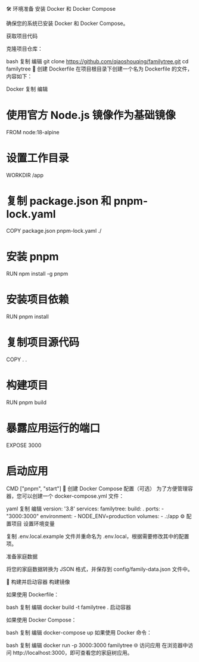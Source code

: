 🛠 环境准备
安装 Docker 和 Docker Compose

确保您的系统已安装 Docker 和 Docker Compose。

获取项目代码

克隆项目仓库：

bash
复制
编辑
git clone https://github.com/qiaoshouqing/familytree.git
cd familytree
🐳 创建 Dockerfile
在项目根目录下创建一个名为 Dockerfile 的文件，内容如下：​

Docker
复制
编辑
   # 使用官方 Node.js 镜像作为基础镜像
   FROM node:18-alpine

   # 设置工作目录
   WORKDIR /app

   # 复制 package.json 和 pnpm-lock.yaml
   COPY package.json pnpm-lock.yaml ./

   # 安装 pnpm
   RUN npm install -g pnpm

   # 安装项目依赖
   RUN pnpm install

   # 复制项目源代码
   COPY . .

   # 构建项目
   RUN pnpm build

   # 暴露应用运行的端口
   EXPOSE 3000

   # 启动应用
   CMD ["pnpm", "start"]
🧪 创建 Docker Compose 配置（可选）
为了方便管理容器，您可以创建一个 docker-compose.yml 文件：​

yaml
复制
编辑
   version: '3.8'
   services:
     familytree:
       build: .
       ports:
         - "3000:3000"
       environment:
         - NODE_ENV=production
       volumes:
         - .:/app
⚙️ 配置项目
设置环境变量

复制 .env.local.example 文件并重命名为 .env.local，根据需要修改其中的配置项。

准备家庭数据

将您的家庭数据转换为 JSON 格式，并保存到 config/family-data.json 文件中。

🚀 构建并启动容器
构建镜像

如果使用 Dockerfile：

bash
复制
编辑
docker build -t familytree .
启动容器

如果使用 Docker Compose：

bash
复制
编辑
docker-compose up
如果使用 Docker 命令：

bash
复制
编辑
docker run -p 3000:3000 familytree
🌐 访问应用
在浏览器中访问 http://localhost:3000，即可查看您的家庭树应用。​

